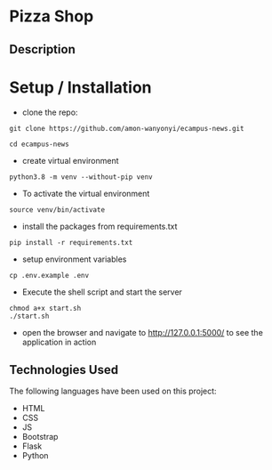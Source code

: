 # Pizza Shop

## Description

# Setup / Installation
* clone the repo:

```shell
git clone https://github.com/amon-wanyonyi/ecampus-news.git
```

```shell
cd ecampus-news
```
* create virtual environment 
```shell
python3.8 -m venv --without-pip venv
```

* To activate the virtual environment
```shell
source venv/bin/activate
```

* install the packages from requirements.txt
```shell
pip install -r requirements.txt 
```

* setup environment variables
```shell
cp .env.example .env
```
* Execute the shell script and start the server
```shell
chmod a+x start.sh
./start.sh
```
* open the browser and navigate to http://127.0.0.1:5000/ to see the application in action


## Technologies Used
The following languages have been used on this project:

* HTML
* CSS
* JS
* Bootstrap
* Flask
* Python